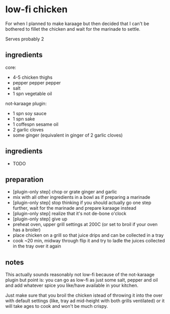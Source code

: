 # low-fi chicken

For when I planned to make karaage but then decided that I can't be bothered to fillet the chicken and wait for the marinade to settle.

Serves probably 2

## ingredients

core:
- 4-5 chicken thighs
- pepper pepper pepper
- salt
- 1 spn vegetable oil

not-karaage plugin:
- 1 spn soy sauce
- 1 spn sake
- 1 coffespn sesame oil
- 2 garlic cloves
- some ginger (equivalent in ginger of 2 garlic cloves)

## ingredients

- TODO

## preparation

- [plugin-only step] chop or grate ginger and garlic 
- mix with all other ingredients in a bowl as if preparing a marinade
- [plugin-only step] stop thinking if you should actually go one step further, wait for the marinade and prepare karaage instead
- [plugin-only step] realize that it's not de-bone o'clock
- [plugin-only step] give up
- preheat oven, upper grill settings at 200C (or set to broil if your oven has a broiler)
- place chicken on a grill so that juice drips and can be collected in a tray
- cook ~20 min, midway through flip it and try to ladle the juices collected in the tray over it again

## notes

This actually sounds reasonably not low-fi because of the not-karaage plugin but point is: you can go as low-fi as just some salt, pepper and oil and add whatever spice you like/have available in your kitchen.

Just make sure that you broil the chicken istead of throwing it into the over with default settings (like, tray ad mid-height with both grills ventilated) or it will take ages to cook and won't be much crispy.
